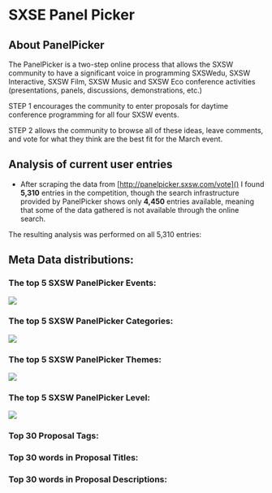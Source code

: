 # SXSE Panel Picker

## About PanelPicker

The PanelPicker is a two-step online process that allows the SXSW community to have a significant voice in programming SXSWedu, SXSW Interactive, SXSW Film, SXSW Music and SXSW Eco conference activities (presentations, panels, discussions, demonstrations, etc.)

STEP 1 encourages the community to enter proposals for daytime conference programming for all four SXSW events.

STEP 2 allows the community to browse all of these ideas, leave comments, and vote for what they think are the best fit for the March event.

## Analysis of current user entries

* After scraping the data from [http://panelpicker.sxsw.com/vote]() I found **5,310** entries in the competition, though the search infrastructure provided by PanelPicker shows only **4,450** entries available, meaning that some of the data gathered is not available through the online search.

The resulting analysis was performed on all 5,310 entries:

## Meta Data distributions:

### The top 5 SXSW PanelPicker Events:

<img src="C:\Users\westro\Documents\GitHub\scrape_panel_picker\top5_Events.jpg">

### The top 5 SXSW PanelPicker Categories:

<img src="C:\Users\westro\Documents\GitHub\scrape_panel_picker\top5_categories.jpg">

### The top 5 SXSW PanelPicker Themes:

<img src="C:\Users\westro\Documents\GitHub\scrape_panel_picker\top5_themes.jpg">

### The top 5 SXSW PanelPicker Level:

<img src="C:\Users\westro\Documents\GitHub\scrape_panel_picker\top5_levels.jpg">

### Top 30 Proposal Tags:

### Top 30 words in Proposal Titles:

### Top 30 words in Proposal Descriptions: